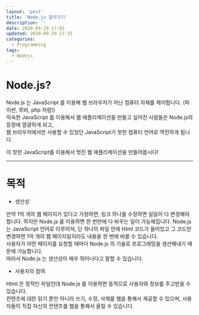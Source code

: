 ```yaml
---
layout: 'post'
title: 'Node.js 알아가기'
description: ''
date: 2020-09-29 17:03
updated: 2020-09-29 17:15
categories:
  - Programming
tags:
  - Nodejs
---
```


# Node.js? 
Node.js 는 JavaScript 를 이용해 웹 브라우저가 아닌 컴퓨터 자체를 제어합니다. (파이썬, 루비, php 처럼!)  
익숙한 JavaScript 를 이용해서 웹 애플리케이션을 만들고 싶어진 사람들은 Node.js의 등장에 열광하게 되고,   
웹 브라우저에서만 사용할 수 있었던 JavaScript가 핫한 컴퓨터 언어로 역전하게 됩니다.


이 핫한 JavaScript를 이용해서 멋진 웹 애플리케이션을 만들어봅시다!


***


# 목적
- 생산성

만약 1억 개의 웹 페이지가 있다고 가정하면, 링크 하나를 수정하면 일일이 다 변경해야 합니다. 
하지만 Node.js 를 이용하면 한 번만에 다 바꾸는 일이 가능해집니다. 
Node.js 는 JavaScript 언어로 이루어져, 단 하나의 파일 안에 Html 코드가 들어있고 그 코드만 변경하면 1억 개의 웹 페이지일지라도 내용을 한 번에 바꿀 수 있습니다.   
사용자가 어떤 페이지를 요청할 때마다 Node.js 의 기술로 프로그래밍을 생산해내기 때문에 가능합니다.   
따라서 Node.js 는 생산성이 매우 뛰어나다고 말할 수 있습니다. 


- 사용자의 참여

Html 은 정적인 파일인데 Node.js 를 이용하면 동적으로 사용자와 정보를 주고받을 수 있습니다.   
컨텐츠에 대한 읽기 뿐만 아니라 쓰기, 수정, 삭제를 웹을 통해서 제공할 수 있으며, 사용자들이 직접 자신의 컨텐츠를 웹을 통해서 올릴 수 있습니다.